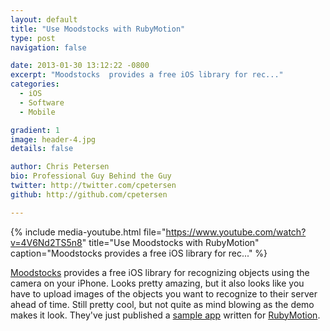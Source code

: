 ```yaml
---
layout: default
title: "Use Moodstocks with RubyMotion"
type: post
navigation: false

date: 2013-01-30 13:12:22 -0800
excerpt: "Moodstocks  provides a free iOS library for rec..."
categories:
  - iOS
  - Software
  - Mobile

gradient: 1
image: header-4.jpg
details: false

author: Chris Petersen
bio: Professional Guy Behind the Guy
twitter: http://twitter.com/cpetersen
github: http://github.com/cpetersen

---
```


{% include media-youtube.html file="https://www.youtube.com/watch?v=4V6Nd2TS5n8" title="Use Moodstocks with RubyMotion" caption="Moodstocks  provides a free iOS library for rec..." %}

 [Moodstocks](http://www.moodstocks.com)  provides a free iOS library for recognizing objects using the camera on your iPhone. Looks pretty amazing, but it also looks like you have to upload images of the objects you want to recognize to their server ahead of time. Still pretty cool, but not quite as mind blowing as the demo makes it look. They've just published a  [sample app](https://github.com/Moodstocks/moodstocks-rubymotion-demo-app)  written for  [RubyMotion](http://rubymotion.com). 

 
